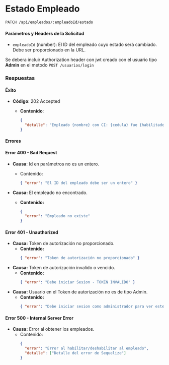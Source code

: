 # Estado Empleado

```http
PATCH /api/empleados/:empleadoId/estado
```

#### Parámetros y Headers de la Solicitud

- `empleadoId` (number): El ID del empleado cuyo estado será cambiado. Debe ser proporcionado en la URL.

Se debera incluir Authorization header con jwt creado con el usuario tipo **Admin** en el metodo `POST /usuarios/login`

### Respuestas

#### Éxito

- **Código**: 202 Accepted

  - **Contenido**:

    ```json
    {
      "detalle": "Empleado {nombre} con CI: {cedula} fue {habilitado/deshabilitado} exitosamente"
    }
    ```

#### Errores

#### Error 400 - Bad Request

- **Causa**: Id en parámetros no es un entero.

  - Contenido:
    ```json
    { "error": "El ID del empleado debe ser un entero" }
    ```

- **Causa:** El empleado no encontrado.
  - **Contenido:**
    ```json
    {
      "error": "Empleado no existe"
    }
    ```

#### Error 401 - Unauthorized

- **Causa:** Token de autorización no proporcionado.
  - **Contenido:**
    ```json
    { "error": "Token de autorización no proporcionado" }
    ```
- **Causa:** Token de autorización invalido o vencido.
  - **Contenido:**
    ```json
    { "error": "Debe iniciar Sesion - TOKEN INVALIDO" }
    ```
- **Causa:** Usuario en el Token de autorización no es de tipo Admin.
  - **Contenido:**
    ```json
    { "error": "Debe iniciar sesion como administrador para ver este segmento" }
    ```

#### Error 500 - Internal Server Error

- **Causa:** Error al obtener los empleados.
  - Contenido:
    ```json
    {
      "error": "Error al habilitar/deshabilitar al empleado",
      "detalle": ["Detalle del error de Sequelize"]
    }
    ```
